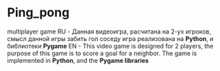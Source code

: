 # Ping_pong
multiplayer game
RU - Данная видеоигра, расчитана на 2-ух игроков, смысл данной игры забить гол соседу игра реализована на **Python**, и библиотеки **Pygame**
EN - This video game is designed for 2 players, the purpose of this game is to score a goal for a neighbor. The game is implemented in **Python**, and the **Pygame libraries**
